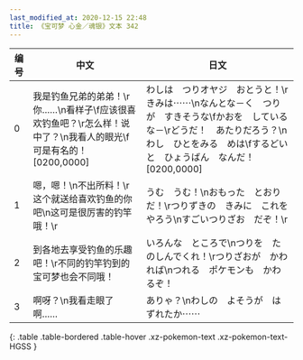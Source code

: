 ```yaml
---
last_modified_at: 2020-12-15 22:48
title: 《宝可梦 心金／魂银》文本 342
---
```

| 编号 | 中文 | 日文 |
| ---- | ---- | ---- |
| 0 | 我是钓鱼兄弟的弟弟！\r你……\n看样子\f应该很喜欢钓鱼吧？\r怎么样！说中了？\n我看人的眼光\f可是有名的！[0200,0000] | わしは　つりオヤジ　おとうと！\rきみは⋯⋯\nなんとな－く　つりが　すきそうな\fかおを　しているな－\rどうだ！　あたりだろう？\nわし　ひとをみる　めは\fするどいと　ひょうばん　なんだ！[0200,0000] |
| 1 | 嗯，嗯！\n不出所料！\r这个就送给喜欢钓鱼的你吧\n这可是很厉害的钓竿哦！\r | うむ　うむ！\nおもった　とおりだ！\rつりずきの　きみに　これを　やろう\nすごいつりざお　だぞ！\r |
| 2 | 到各地去享受钓鱼的乐趣吧！\r不同的钓竿钓到的宝可梦也会不同哦！ | いろんな　ところで\nつりを　たのしんでくれ！\rつりざおが　かわれば\nつれる　ポケモンも　かわるぞ！ |
| 3 | 啊呀？\n我看走眼了啊…… | ありゃ？\nわしの　よそうが　はずれたか⋯⋯ |
{: .table .table-bordered .table-hover .xz-pokemon-text .xz-pokemon-text-HGSS }